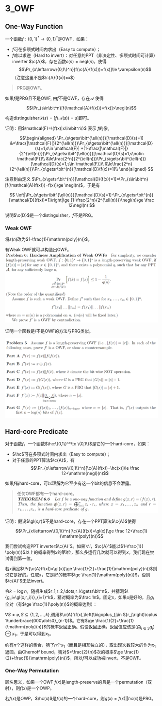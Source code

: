 # 3_OWF


$$\newcommand{\c}[1]{\mathcal{#1}}\newcommand{\Gen}{\textsf{Gen}}\newcommand{\Rand}{\textsf{Rand}}\newcommand{\Enc}{\textsf{Enc}}\newcommand{\Dec}{\textsf{Dec}}\newcommand{\Sign}{\textsf{Sign}}\newcommand{\Eval}{\textsf{Eval}}\newcommand{\poly}{\textrm{poly}}\newcommand{\negl}{\textrm{negl}}\newcommand{\bit}{\{0,1\}}\newcommand{\gl}{\textsf{gl}}\newcommand{\hc}{\textsf{hc}}\newcommand{\getsr}{\stackrel{\smash{\$}}\gets}$$

## One-Way Function


一个函数$f:\{0,1\}^*\to \{0,1\}^*$是OWF，如果：

- $f$可在多项式时间内求出（Easy to compute）；
- $f$难以求逆（Hard to invert）：对任意的PPT（非决定性、多项式时间可计算） inverter $\c{A}$，存在函数$\varepsilon(n)=\mathrm{negl}(n)$，使得
$$\Pr_{x\leftarrow\{0,1\}^n}[f(\c{A}(f(x)))=f(x)]\le \varepsilon(n)$$
（注意这里不是$\c{A}(f(x))=x$）

> PRG是OWF。

如果$f$是PRG且不是OWF, 由$f$不是OWF，存在$\mathcal{A}$ 使得

$$\Pr_{s\in\bit^n}[f(\mathcal{A}(f(x)))=f(x)]>\negl(n)$$

构造distinguisher$\mathcal{D}(s)=[f(\mathcal{A}(s))=s]$即可。

证明：用$\mathcal{F}=\{f(x)|x\in\bit^n\}$ 表示 $f$的像。

$$\begin{aligned}
	\Pr_{s\getsr\bit^{\ell(n)}}[\mathcal{D}(s)=1]
	&=\frac{|\mathcal{F}|}{2^{\ell(n)}}\Pr_{s\getsr\bit^{\ell(n)}}[\mathcal{D}(s)=1,s\in \mathcal{F}]
	+(1-\frac{|\mathcal{F}|}{2^{\ell(n)}})\Pr_{s\getsr\bit^{\ell(n)}}[\mathcal{D}(s)=1,s\notin \mathcal{F}]\\
	&\le\frac{2^n}{2^{\ell(n)}}\Pr_{s\getsr\bit^{\ell(n)}}[\mathcal{D}(s)=1,s\in \mathcal{F}]\\
	&\le\frac{2^n}{2^{\ell(n)}}\Pr_{x\getsr\bit^{n}}[\mathcal{D}(f(x))=1]\\
\end{aligned}
$$

注意到由定义 $\Pr_{x\getsr\bit^{n}}[\mathcal{D}(f(x))=1]=\Pr_{s\in\bit^n}[f(\mathcal{A}(f(x)))=f(x)]\ge \negl(n)$，于是有

$$
\left|\Pr_{s\getsr\bit^{\ell(n)}}[\mathcal{D}(s)=1]-\Pr_{x\getsr\bit^{n}}[\mathcal{D}(f(x))=1]\right|\ge (1-\frac{2^n}{2^{\ell(n)}})\negl(n)\ge \frac 12\negl(n)
$$

说明$\c{D}$是一个distinguisher，$f$不是PRG。
			

### Weak OWF

将$\varepsilon(n)$改为$1-\frac{1}{\mathrm{poly}(n)}$。

有Weak OWF就可以构造出OWF。![](vx_images/149803122227261.png)


证明一个函数是/不是OWF的方法与PRG类似。

![](vx_images/281942622239394.png)

## Hard-core Predicate

对于函数$f$，一个函数$\hc:\{0,1\}^*\to \{0,1\}$是它的一个hard-core，如果：

- $\hc$可在多项式时间内求出（Easy to compute）；
- 对于任意的PPT算法$\c{A}$，有
$$\Pr_{x\leftarrow\{0,1\}^n}[\c{A}(f(x))=\hc(x)]\le \frac 12+\mathrm{negl}(n)$$

如果$f$有hard-core，可以理解为它至少有这一个bit的信息不会泄露。

> 任何OWF都有一个hard-core。
![](vx_images/325753922220968.png)

证明：假设$\gl(x,r)$不是hard-core，存在一个PPT算法$\c{A}$使得

$$\Pr_{x\leftarrow\{0,1\}^n}[\c{A}(f(x))=\gl(x)]\ge \frac 12+\frac{1}{\mathrm{poly}(n)}$$

我们尝试构造PPT inverter$\c{A}'$。如果$\forall i$，$\c{A}'$能以$1-\frac{1}{ \poly(n)}$以上的概率得到$x$的第$i$位，那么多运行几次就可以得到$x$。我们现在尝试得到第一位。

若$x$满足$\Pr[\c{A}(f(x))=\gl(x)]\ge \frac{1}{2}+\frac{1}{\mathrm{poly}(n)}$则说它是好的。任取$x$，它是好的概率$\ge \frac{1}{\mathrm{poly}(n)}$，否则$\c{A}'$无法invert。

令$k=\log n$，随机生成$r_1,r_2,\dots,r_k\getsr\bit^n$，并猜测$\{g_i=\gl(x,r_i)\}_{i=1}^k$，猜对概率为$\frac 1n$。固定$x$，如果$x$是好的，且$g_i$全对（有$\ge \frac{1}{\poly(n)}$的概率达到）：

$\forall S\ne \varnothing,S\subseteq\{1,2,\dots,k\},$调用$\c{A}'(f(x),\left(\bigoplus_{j\in S}r_j\right)\oplus 1\underbrace{000\dots0}_{n-1})$。它有$\ge \frac{1}{2}+\frac{1}{\mathrm{poly}(n)}$的概率返回正确。假设返回正确，返回值应该是$\left(\bigoplus_{j\in S}g_j\right)\oplus x_1$，于是可以得到$x_1$。

约有$n$个这样的集合，猜了$n$个$x_1$（而且是相互独立的），取出现次数较大的作为$x_1$返回。由Chernoff bound，猜对$>\frac{2}{n}$次的概率$\ge \frac{1}{2}+\frac{1}{\mathrm{poly}(n)}$，所以$f$可以成功被invert，不是OWF。

### One-Way Permutation

顾名思义，如果一个OWF $f(x)$是length-preserve的且是一个permutation（双射），则$f(x)$是一个OWP。

若$f(x)$是OWP，$\hc(x)$是$f(x)$的一个hard-core，则$g(x)=f(x)||hc(x)$是PRG。